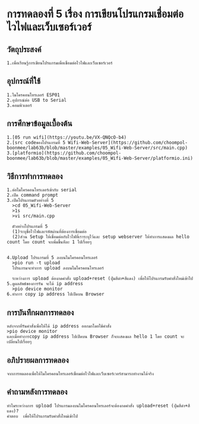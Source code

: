 # การทดลองที่ 5 เรื่อง การเขียนโปรแกรมเชื่อมต่อไวไฟและเว็บเซอร์เวอร์
## วัตถุประสงค์
    1.เพื่อเรียนรู้การเขียนโปรแกรมเพื่อเชื่อมต่อไวไฟและเว็บเซอร์เวอร์
## อุปกรณ์ที่ใช้
    1.ไมโครคอนโทรเลอร์ ESP01
    2.อุปกรณ์ต่อ USB to Serial
    3.คอมพิวเตอร์
## การศึกษาข้อมูลเบื้องต้น
    1.[05 run wifi](https://youtu.be/VX-QNQcO-b4)
    2.[src codeของโปรแกรมที่ 5 Wifi-Web-Server](https://github.com/choompol-boonmee/lab63b/blob/master/examples/05_Wifi-Web-Server/src/main.cpp)
    3.[platformio](https://github.com/choompol-boonmee/lab63b/blob/master/examples/05_Wifi-Web-Server/platformio.ini)
## วิธีการทำการทดลอง
    1.ต่อไมโครคอนโทรเลอร์เข้ากับ serial 
    2.เปิด command prompt
    3.เปิดโปรแกรมตัวอย่างที่ 5
      >cd 05_Wifi-Web-Server
      >1s
      >vi src/main.cpp

      ตัวอย่างโปรแกรมที่ 5
      (1)ระบุชื่อไวไฟและรหัสผ่านที่ต้องการเชื่อมต่อ
      (2)ส่วน Setup ให้เชื่อมต่อกับไวไฟที่เราระบุไว้และ setup webserver ให้ทำการเเสดงผล hello count โดย count จะเพิ่มขึ้นทีละ 1 ไปเรื่อยๆ
         
  
    4.Upload โปรแกรมที่ 5 ลงบนไมโครคอนโทรเลอร์
      >pio run -t upload
      โปรแกรมจะทำการ upload ลงบนไมโครคอนโทรเลอร์ 
      
      ระหว่างการ upload ต้องกดคำสั่ง upload+reset (ปุ่มสีดำ+สีแดง) เพื่อให้โปรแกรมรับคำสั่งใหม่เข้าไป
    5.ดูผลลัพธ์ของการรัน จะได้ ip address
      >pio device monitor
    6.ทำการ copy ip address ไปเปิดบน Browser 
   
   
## การบันทึกผลการทดลอง
    หลังจากที่รันคำสั่งเพื่อให้ได้ ip address ออกมาโดยใช้คำสั่ง 
    >pio device monitor
    และเมื่อทำการcopy ip address ไปเปิดบน Browser ก็จะเเสดงผล hello 1 โดย count จะเปลี่ยนไปเรื่อยๆ 
## อภิปรายผลการทดลอง
    จากการทดลองเพื่อให้ไมโครคอนโทรเลอร์เชื่อมต่อไวไฟและเว็บเซอร์เวอร์สามารถทำงานได้จริง
## คำถามหลังการทดลอง
    ทำไมระหว่างการ upload โปรแกรมลงบนไมโครคอนโทรเลอร์จะต้องกดคำสั่ง upload+reset (ปุ่มสีดำ+สีแดง)?
    คำตอบ  เพื่อให้โปรแกรมรับคำสั่งใหม่เข้าไป
